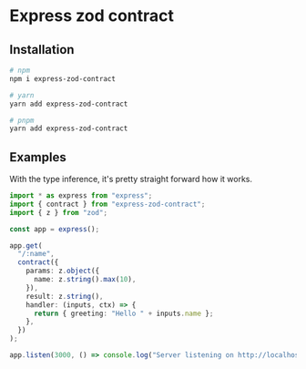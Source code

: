 # Express zod contract

## Installation

```sh
# npm
npm i express-zod-contract

# yarn
yarn add express-zod-contract

# pnpm
yarn add express-zod-contract
```

## Examples

With the type inference, it's pretty straight forward how it works.

```typescript
import * as express from "express";
import { contract } from "express-zod-contract";
import { z } from "zod";

const app = express();

app.get(
  "/:name",
  contract({
    params: z.object({
      name: z.string().max(10),
    }),
    result: z.string(),
    handler: (inputs, ctx) => {
      return { greeting: "Hello " + inputs.name };
    },
  })
);

app.listen(3000, () => console.log("Server listening on http://localhost:3000"));
```
